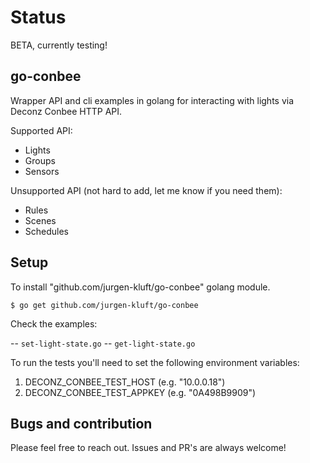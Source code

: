 Status
=====

BETA, currently testing!

go-conbee
-----

Wrapper API and cli examples in golang for interacting with lights via Deconz Conbee HTTP API.

Supported API:

- Lights
- Groups
- Sensors

Unsupported API (not hard to add, let me know if you need them):

- Rules
- Scenes
- Schedules

Setup
-----

To install "github.com/jurgen-kluft/go-conbee" golang module.

 ``$ go get github.com/jurgen-kluft/go-conbee``

Check the examples:

-- ``set-light-state.go``
-- ``get-light-state.go``

To run the tests you'll need to set the following environment variables:

 1. DECONZ_CONBEE_TEST_HOST (e.g. "10.0.0.18")
 2. DECONZ_CONBEE_TEST_APPKEY (e.g. "0A498B9909")

Bugs and contribution
---------------------

Please feel free to reach out. Issues and PR's are always welcome!
